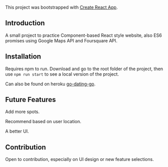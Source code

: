 This project was bootstrapped with [Create React App](https://github.com/facebookincubator/create-react-app).

## Introduction

A small project to practice Component-based React style website, also ES6 promises using Google Maps API and Foursquare API.

## Installation

Requires npm to run. Download and go to the root folder of the project, then use `npm run start` to see a local version of the project.

Can also be found on heroku  [go-dating-go](https://go-dating-go.herokuapp.com/).

## Future Features

Add more spots.

Recommend based on user location.

A better UI.

## Contribution

Open to contribution, especially on UI design or new feature selections.
